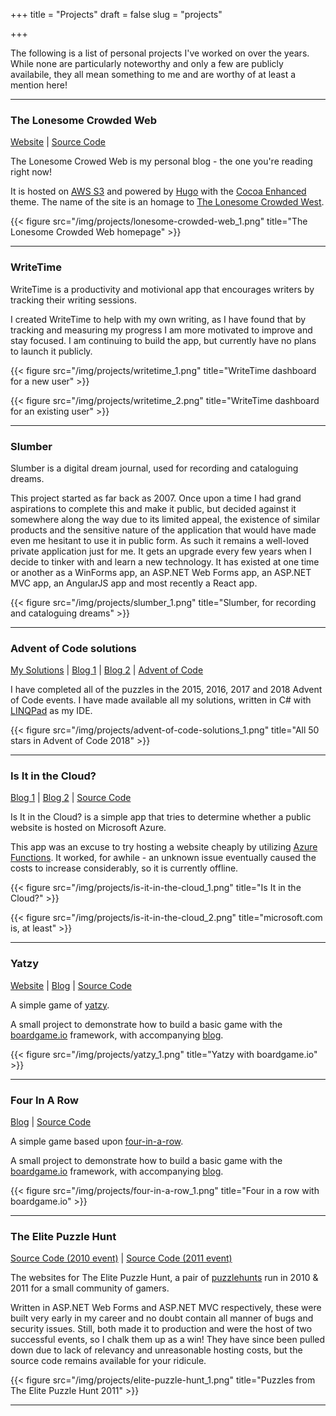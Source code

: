 +++
title = "Projects"
draft = false
slug = "projects"

+++

The following is a list of personal projects I've worked on over the years. While none are particularly noteworthy and only a few are publicly availabile, they all mean something to me and are worthy of at least a mention here!

---

### The Lonesome Crowded Web

<span class="project-links"><a href="https://www.lonesomecrowdedweb.com" target="_blank" rel="noopener">Website</a> | <a href="https://github.com/PJohannessen/lonesomecrowdedweb.com" target="_blank" rel="noopener">Source Code</a></span>

The Lonesome Crowed Web is my personal blog - the one you're reading right now!

It is hosted on [AWS S3](https://aws.amazon.com/s3/) and powered by [Hugo](https://gohugo.io/) with the [Cocoa Enhanced](https://github.com/mtn/cocoa-eh-hugo-theme) theme. The name of the site is an homage to [The Lonesome Crowded West](https://en.wikipedia.org/wiki/The_Lonesome_Crowded_West).

{{< figure src="/img/projects/lonesome-crowded-web_1.png" title="The Lonesome Crowded Web homepage" >}}

---

### WriteTime

WriteTime is a productivity and motivional app that encourages writers by tracking their writing sessions.

I created WriteTime to help with my own writing, as I have found that by tracking and measuring my progress I am more motivated to improve and stay focused. I am continuing to build the app, but currently have no plans to launch it publicly.

{{< figure src="/img/projects/writetime_1.png" title="WriteTime dashboard for a new user" >}}

{{< figure src="/img/projects/writetime_2.png" title="WriteTime dashboard for an existing user" >}}

---

### Slumber

Slumber is a digital dream journal, used for recording and cataloguing dreams.

This project started as far back as 2007. Once upon a time I had grand aspirations to complete this and make it public, but decided against it somewhere along the way due to its limited appeal, the existence of similar products and the sensitive nature of the application that would have made even me hesitant to use it in public form. As such it remains a well-loved private application just for me. It gets an upgrade every few years when I decide to tinker with and learn a new technology. It has existed at one time or another as a WinForms app, an ASP.NET Web Forms app, an ASP.NET MVC app, an AngularJS app and most recently a React app.

{{< figure src="/img/projects/slumber_1.png" title="Slumber, for recording and cataloguing dreams" >}}

---

### Advent of Code solutions

<span class="project-links"><a href="https://github.com/PJohannessen/AdventOfCode/" target="_blank" rel="noopener">My Solutions</a> | <a href="https://www.lonesomecrowdedweb.com/blog/advent-of-code-2018/" target="_blank" rel="noopener">Blog 1</a> | <a href="https://www.lonesomecrowdedweb.com/blog/catching-up-on-advent-of-code/" target="_blank" rel="noopener">Blog 2</a> | <a href="https://adventofcode.com" target="_blank" rel="noopener">Advent of Code</a></span>

I have completed all of the puzzles in the 2015, 2016, 2017 and 2018 Advent of Code events. I have made available all my solutions, written in C# with [LINQPad](https://www.linqpad.net/) as my IDE.

{{< figure src="/img/projects/advent-of-code-solutions_1.png" title="All 50 stars in Advent of Code 2018" >}}

---

### Is It in the Cloud?

<span class="project-links"><a href="https://www.lonesomecrowdedweb.com/blog/site-on-azure-functions/" target="_blank" rel="noopener">Blog 1</a> | <a href="https://www.lonesomecrowdedweb.com/blog/revisiting-a-site-on-azure-functions/" target="_blank" rel="noopener">Blog 2</a> | <a href="https://github.com/PJohannessen/isitinthe.cloud" target="_blank" rel="noopener">Source Code</a></span>

Is It in the Cloud? is a simple app that tries to determine whether a public website is hosted on Microsoft Azure.

This app was an excuse to try hosting a website cheaply by utilizing [Azure Functions](https://azure.microsoft.com/en-au/services/functions/). It worked, for awhile - an unknown issue eventually caused the costs to increase considerably, so it is currently offline.

{{< figure src="/img/projects/is-it-in-the-cloud_1.png" title="Is It in the Cloud?" >}}

{{< figure src="/img/projects/is-it-in-the-cloud_2.png" title="microsoft.com is, at least" >}}

---

### Yatzy

<span class="project-links"><a href="https://www.lonesomecrowdedweb.com/yatzy/" target="_blank" rel="noopener">Website</a> | <a href="/blog/yatzy-boardgameio/" target="_blank" rel="noopener">Blog</a> | 
<a href="https://github.com/PJohannessen/yatzy" target="_blank" rel="noopener">Source Code</a></span>

A simple game of [yatzy](https://en.wikipedia.org/wiki/Yatzy).

A small project to demonstrate how to build a basic game with the [boardgame.io](https://boardgame.io/) framework, with accompanying <a href="/blog/yatzy-boardgameio/" target="_blank" rel="noopener">blog</a>.

{{< figure src="/img/projects/yatzy_1.png" title="Yatzy with boardgame.io" >}}

---

### Four In A Row

<span class="project-links"><a href="https://www.lonesomecrowdedweb.com/blog/four-in-a-row-boardgameio/" target="_blank" rel="noopener">Blog</a> | 
<a href="https://github.com/PJohannessen/four-in-a-row" target="_blank" rel="noopener">Source Code</a></span>

A simple game based upon [four-in-a-row](https://en.wikipedia.org/wiki/Four-in-a-row).

A small project to demonstrate how to build a basic game with the [boardgame.io](https://boardgame.io/) framework, with accompanying <a href="https://www.lonesomecrowdedweb.com/blog/four-in-a-row-boardgameio/" target="_blank" rel="noopener">blog</a>.

{{< figure src="/img/projects/four-in-a-row_1.png" title="Four in a row with boardgame.io" >}}

---

### The Elite Puzzle Hunt

<span class="project-links"><a href="https://github.com/PJohannessen/2010.elite.puzzlehunt.net" target="_blank" rel="noopener">Source Code (2010 event)</a> | <a href="https://github.com/PJohannessen/elite.puzzlehunt.net" target="_blank" rel="noopener">Source Code (2011 event)</a></span>

The websites for The Elite Puzzle Hunt, a pair of [puzzlehunts](https://en.wikipedia.org/wiki/Puzzlehunt) run in 2010 & 2011 for a small community of gamers.

Written in ASP.NET Web Forms and ASP.NET MVC respectively, these were built very early in my career and no doubt contain all manner of bugs and security issues. Still, both made it to production and were the host of two successful events, so I chalk them up as a win! They have since been pulled down due to lack of relevancy and unreasonable hosting costs, but the source code remains available for your ridicule.

{{< figure src="/img/projects/elite-puzzle-hunt_1.png" title="Puzzles from The Elite Puzzle Hunt 2011" >}}

---